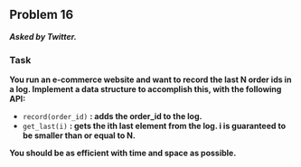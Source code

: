 ## Problem 16
***Asked by Twitter.***
### Task
**You run an e-commerce website and want to record the last N order ids in a log. Implement a data structure to accomplish this, with the following API:**
- `record(order_id)` **: adds the order_id to the log.**
- `get_last(i)` **: gets the ith last element from the log. i is guaranteed to be smaller than or equal to N.**

**You should be as efficient with time and space as possible.**
